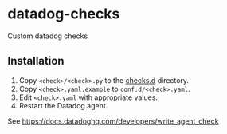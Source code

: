 # datadog-checks
Custom datadog checks

## Installation

1. Copy `<check>/<check>.py` to the [checks.d](http://docs.datadoghq.com/guides/agent_checks/#directory) directory.
2. Copy `<check>.yaml.example` to `conf.d/<check>.yaml`.
3. Edit `<check>.yaml` with appropriate values.
4. Restart the Datadog agent.


See https://docs.datadoghq.com/developers/write_agent_check
